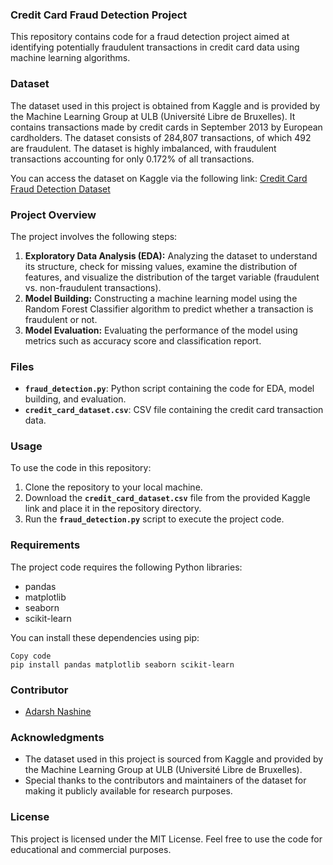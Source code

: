 ### **Credit Card Fraud Detection Project**

This repository contains code for a fraud detection project aimed at identifying potentially fraudulent transactions in credit card data using machine learning algorithms.

### **Dataset**

The dataset used in this project is obtained from Kaggle and is provided by the Machine Learning Group at ULB (Université Libre de Bruxelles). It contains transactions made by credit cards in September 2013 by European cardholders. The dataset consists of 284,807 transactions, of which 492 are fraudulent. The dataset is highly imbalanced, with fraudulent transactions accounting for only 0.172% of all transactions.

You can access the dataset on Kaggle via the following link: [Credit Card Fraud Detection Dataset](https://www.kaggle.com/datasets/mlg-ulb/creditcardfraud)

### **Project Overview**

The project involves the following steps:

1. **Exploratory Data Analysis (EDA):** Analyzing the dataset to understand its structure, check for missing values, examine the distribution of features, and visualize the distribution of the target variable (fraudulent vs. non-fraudulent transactions).
2. **Model Building:** Constructing a machine learning model using the Random Forest Classifier algorithm to predict whether a transaction is fraudulent or not.
3. **Model Evaluation:** Evaluating the performance of the model using metrics such as accuracy score and classification report.

### **Files**

- **`fraud_detection.py`**: Python script containing the code for EDA, model building, and evaluation.
- **`credit_card_dataset.csv`**: CSV file containing the credit card transaction data.

### **Usage**

To use the code in this repository:

1. Clone the repository to your local machine.
2. Download the **`credit_card_dataset.csv`** file from the provided Kaggle link and place it in the repository directory.
3. Run the **`fraud_detection.py`** script to execute the project code.

### **Requirements**

The project code requires the following Python libraries:

- pandas
- matplotlib
- seaborn
- scikit-learn

You can install these dependencies using pip:

```
Copy code
pip install pandas matplotlib seaborn scikit-learn

```

### **Contributor**

- [Adarsh Nashine](https://github.com/adarsh-n2003)

### **Acknowledgments**

- The dataset used in this project is sourced from Kaggle and provided by the Machine Learning Group at ULB (Université Libre de Bruxelles).
- Special thanks to the contributors and maintainers of the dataset for making it publicly available for research purposes.

### **License**

This project is licensed under the MIT License. Feel free to use the code for educational and commercial purposes.
